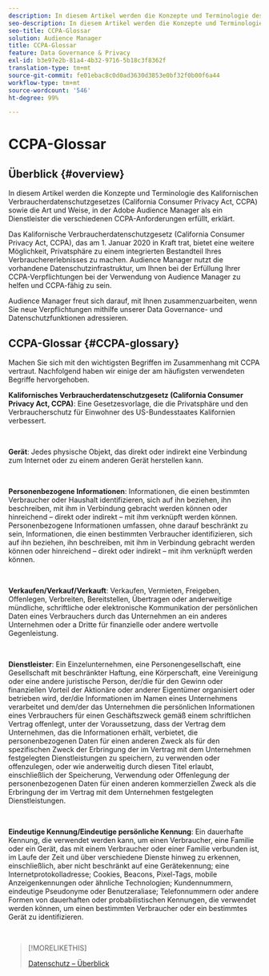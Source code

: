 ```yaml
---
description: In diesem Artikel werden die Konzepte und Terminologie des Kalifornischen Verbraucherdatenschutzgesetzes (California Consumer Privacy Act, CCPA) sowie die Art und Weise, in der Adobe Audience Manager die verschiedenen CCPA-Anforderungen erfüllt, erklärt.
seo-description: In diesem Artikel werden die Konzepte und Terminologie des Kalifornischen Verbraucherdatenschutzgesetzes (California Consumer Privacy Act, CCPA) sowie die Art und Weise, in der Adobe Audience Manager die verschiedenen CCPA-Anforderungen erfüllt, erklärt.
seo-title: CCPA-Glossar
solution: Audience Manager
title: CCPA-Glossar
feature: Data Governance & Privacy
exl-id: b3e97e2b-81a4-4b32-9716-5b18c3f8362f
translation-type: tm+mt
source-git-commit: fe01ebac8c0d0ad3630d3853e0bf32f0b00f6a44
workflow-type: tm+mt
source-wordcount: '546'
ht-degree: 99%

---
```


# CCPA-Glossar

## Überblick {#overview}

In diesem Artikel werden die Konzepte und Terminologie des Kalifornischen Verbraucherdatenschutzgesetzes (California Consumer Privacy Act, CCPA) sowie die Art und Weise, in der Adobe Audience Manager als ein Dienstleister die verschiedenen CCPA-Anforderungen erfüllt, erklärt.

Das Kalifornische Verbraucherdatenschutzgesetz (California Consumer Privacy Act, CCPA), das am 1. Januar 2020 in Kraft trat, bietet eine weitere Möglichkeit, Privatsphäre zu einem integrierten Bestandteil Ihres Verbrauchererlebnisses zu machen. Audience Manager nutzt die vorhandene Datenschutzinfrastruktur, um Ihnen bei der Erfüllung Ihrer CCPA-Verpflichtungen bei der Verwendung von Audience Manager zu helfen und CCPA-fähig zu sein.

Audience Manager freut sich darauf, mit Ihnen zusammenzuarbeiten, wenn Sie neue Verpflichtungen mithilfe unserer Data Governance- und Datenschutzfunktionen adressieren.

## CCPA-Glossar {#CCPA-glossary}

Machen Sie sich mit den wichtigsten Begriffen im Zusammenhang mit CCPA vertraut. Nachfolgend haben wir einige der am häufigsten verwendeten Begriffe hervorgehoben.

**Kalifornisches Verbraucherdatenschutzgesetz (California Consumer Privacy Act, CCPA)**: Eine Gesetzesvorlage, die die Privatsphäre und den Verbraucherschutz für Einwohner des US-Bundesstaates Kalifornien verbessert.

 

**Gerät**: Jedes physische Objekt, das direkt oder indirekt eine Verbindung zum Internet oder zu einem anderen Gerät herstellen kann.

 

**Personenbezogene Informationen**: Informationen, die einen bestimmten Verbraucher oder Haushalt identifizieren, sich auf ihn beziehen, ihn beschreiben, mit ihm in Verbindung gebracht werden können oder hinreichend – direkt oder indirekt – mit ihm verknüpft werden können. Personenbezogene Informationen umfassen, ohne darauf beschränkt zu sein, Informationen, die einen bestimmten Verbraucher identifizieren, sich auf ihn beziehen, ihn beschreiben, mit ihm in Verbindung gebracht werden können oder hinreichend – direkt oder indirekt – mit ihm verknüpft werden können.

 

**Verkaufen/Verkauf/Verkauft**: Verkaufen, Vermieten, Freigeben, Offenlegen, Verbreiten, Bereitstellen, Übertragen oder anderweitige mündliche, schriftliche oder elektronische Kommunikation der persönlichen Daten eines Verbrauchers durch das Unternehmen an ein anderes Unternehmen oder a Dritte für finanzielle oder andere wertvolle Gegenleistung.

 

**Dienstleister**: Ein Einzelunternehmen, eine Personengesellschaft, eine Gesellschaft mit beschränkter Haftung, eine Körperschaft, eine Vereinigung oder eine andere juristische Person, der/die für den Gewinn oder finanziellen Vorteil der Aktionäre oder anderer Eigentümer organisiert oder betrieben wird, der/die Informationen im Namen eines Unternehmens verarbeitet und dem/der das Unternehmen die persönlichen Informationen eines Verbrauchers für einen Geschäftszweck gemäß einem schriftlichen Vertrag offenlegt, unter der Voraussetzung, dass der Vertrag dem Unternehmen, das die Informationen erhält, verbietet, die personenbezogenen Daten für einen anderen Zweck als für den spezifischen Zweck der Erbringung der im Vertrag mit dem Unternehmen festgelegten Dienstleistungen zu speichern, zu verwenden oder offenzulegen, oder wie anderweitig durch diesen Titel erlaubt, einschließlich der Speicherung, Verwendung oder Offenlegung der personenbezogenen Daten für einen anderen kommerziellen Zweck als die Erbringung der im Vertrag mit dem Unternehmen festgelegten Dienstleistungen.

 

**Eindeutige Kennung/Eindeutige persönliche Kennung**: Ein dauerhafte Kennung, die verwendet werden kann, um einen Verbraucher, eine Familie oder ein Gerät, das mit einem Verbraucher oder einer Familie verbunden ist, im Laufe der Zeit und über verschiedene Dienste hinweg zu erkennen, einschließlich, aber nicht beschränkt auf eine Gerätekennung; eine Internetprotokolladresse; Cookies, Beacons, Pixel-Tags, mobile Anzeigenkennungen oder ähnliche Technologien; Kundennummern, eindeutige Pseudonyme oder Benutzeraliase; Telefonnummern oder andere Formen von dauerhaften oder probabilistischen Kennungen, die verwendet werden können, um einen bestimmten Verbraucher oder ein bestimmtes Gerät zu identifizieren.

 

>[!MORELIKETHIS]
>
>[Datenschutz – Überblick](/help/using/overview/data-security-and-privacy/data-privacy.md)

